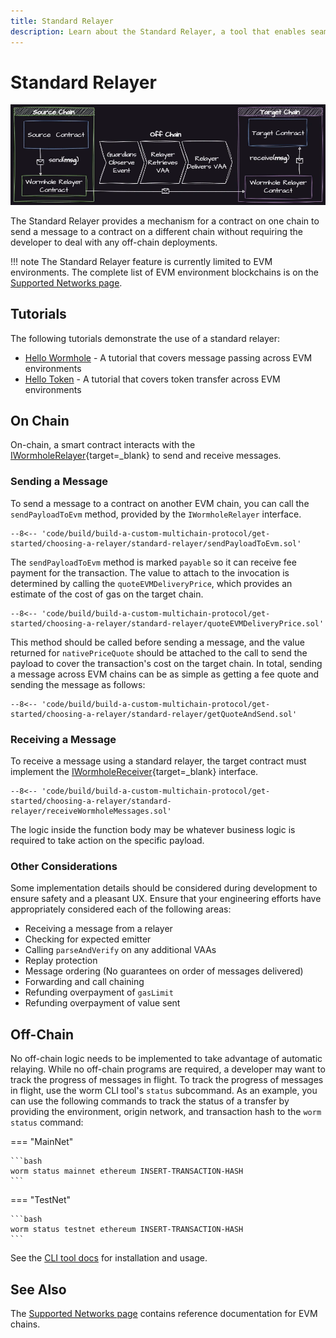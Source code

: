 ```yaml
---
title: Standard Relayer
description: Learn about the Standard Relayer, a tool that enables seamless cross-chain messaging between contracts on different EVM blockchains without requiring off-chain deployments.
---
```


# Standard Relayer

![Standard Relayer](/images/build/build-a-custom-multichain-protocol/get-started/choosing-a-relayer/standard-relayer/standard-relayer-1.webp)

The Standard Relayer provides a mechanism for a contract on one chain to send a message to a contract on a different chain without requiring the developer to deal with any off-chain deployments.

!!! note
    The Standard Relayer feature is currently limited to EVM environments. The complete list of EVM environment blockchains is on the [Supported Networks page](/build/start-building/supported-networks).

## Tutorials

The following tutorials demonstrate the use of a standard relayer:

 - [Hello Wormhole](#) - A tutorial that covers message passing across EVM environments 
 - [Hello Token](#) - A tutorial that covers token transfer across EVM environments

## On Chain

On-chain, a smart contract interacts with the [IWormholeRelayer](https://github.com/wormhole-foundation/wormhole-relayer-solidity-sdk/blob/main/src/interfaces/IWormholeRelayer.sol){target=\_blank} to send and receive messages.

### Sending a Message

To send a message to a contract on another EVM chain, you can call the `sendPayloadToEvm` method, provided by the `IWormholeRelayer` interface.

```solidity
--8<-- 'code/build/build-a-custom-multichain-protocol/get-started/choosing-a-relayer/standard-relayer/sendPayloadToEvm.sol'
```

The `sendPayloadToEvm` method is marked `payable` so it can receive fee payment for the transaction. The value to attach to the invocation is determined by calling the `quoteEVMDeliveryPrice`, which provides an estimate of the cost of gas on the target chain.

```solidity
--8<-- 'code/build/build-a-custom-multichain-protocol/get-started/choosing-a-relayer/standard-relayer/quoteEVMDeliveryPrice.sol'
```

This method should be called before sending a message, and the value returned for `nativePriceQuote` should be attached to the call to send the payload to cover the transaction's cost on the target chain. In total, sending a message across EVM chains can be as simple as getting a fee quote and sending the message as follows: 

```solidity
--8<-- 'code/build/build-a-custom-multichain-protocol/get-started/choosing-a-relayer/standard-relayer/getQuoteAndSend.sol'
```

### Receiving a Message

To receive a message using a standard relayer, the target contract must implement the [IWormholeReceiver](https://github.com/wormhole-foundation/wormhole-relayer-solidity-sdk/blob/main/src/interfaces/IWormholeReceiver.sol){target=\_blank} interface.

```solidity
--8<-- 'code/build/build-a-custom-multichain-protocol/get-started/choosing-a-relayer/standard-relayer/receiveWormholeMessages.sol'
```

The logic inside the function body may be whatever business logic is required to take action on the specific payload.

### Other Considerations

Some implementation details should be considered during development to ensure safety and a pleasant UX. Ensure that your engineering efforts have appropriately considered each of the following areas:

- Receiving a message from a relayer
- Checking for expected emitter
- Calling `parseAndVerify` on any additional VAAs
- Replay protection
- Message ordering (No guarantees on order of messages delivered)
- Forwarding and call chaining
- Refunding overpayment of `gasLimit`
- Refunding overpayment of value sent

## Off-Chain

No off-chain logic needs to be implemented to take advantage of automatic relaying. While no off-chain programs are required, a developer may want to track the progress of messages in flight. To track the progress of messages in flight, use the worm CLI tool's `status` subcommand. As an example, you can use the following commands to track the status of a transfer by providing the environment, origin network, and transaction hash to the `worm status` command: 

=== "MainNet"

    ```bash
    worm status mainnet ethereum INSERT-TRANSACTION-HASH
    ```

=== "TestNet"

    ```bash
    worm status testnet ethereum INSERT-TRANSACTION-HASH
    ```

See the [CLI tool docs](/build/toolkit/cli) for installation and usage.

## See Also

The [Supported Networks page](/build/start-building/supported-networks/evm) contains reference documentation for EVM chains.